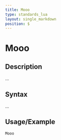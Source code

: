 ```yaml
---
title: Mooo
type: standards_lua
layout: single_markdown
position: $
---
```


# Mooo

## Description

...

## Syntax

...

## Usage/Example

```
Mooo
```
